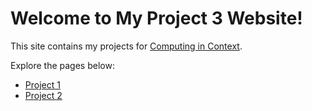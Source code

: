 # Welcome to My Project 3 Website!

This site contains my projects for [Computing in Context](https://computing-in-context.afeld.me/index.html). 

Explore the pages below:

- [Project 1](http://localhost:8888/lab/tree/project1.ipynb)
- [Project 2](http://localhost:8888/lab/tree/project2.ipynb)